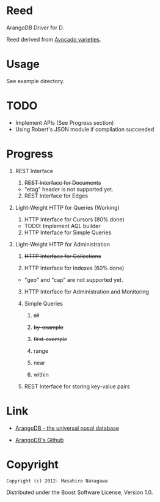 Reed
================

ArangoDB Driver for D.

Reed derived from [Avocado varieties](http://ucavo.ucr.edu/avocadovarieties/VarietyList/Reed.html).

# Usage

See example directory.

# TODO

* Implement APIs (See Progress section)
* Using Robert's JSON module if compilation succeeded

# Progress

1. REST Interface

    1. <del>REST Interface for Documents</del>
      * "etag" header is not supported yet.

    2. REST Interface for Edges

2. Light-Weight HTTP for Queries (Working)

    1. HTTP Interface for Cursors (80% done)
      * TODO: Implement AQL builder

    2. HTTP Interface for Simple Queries

3. Light-Weight HTTP for Administration

    1. <del>HTTP Interface for Collections</del>

    2. HTTP Interface for Indexes (60% done)
      * "geo" and "cap" are not supported yet.

    3. HTTP Interface for Administration and Monitoring

    4. Simple Queries

        1. <del>all</del>

        2. <del>by-example</del>

        3. <del>first-example</del>

        4. range

        5. near

        6. within

    5. REST Interface for storing key-value pairs

# Link

* [ArangoDB - the universal nosql database](http://www.arangodb.org/)

* [ArangoDB's Github](https://github.com/triAGENS/AvocadoDB)

# Copyright

    Copyright (c) 2012- Masahiro Nakagawa

Distributed under the Boost Software License, Version 1.0.
